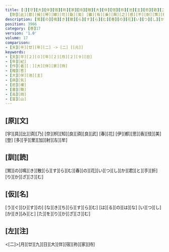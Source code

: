 ```yaml
---
title: [（][守][大][伴][宿][祢][家][持][贈][大][伴][宿][祢][池][主][悲][歌][二][首] / [忽][沈][枉][疾][累][旬][痛][苦] [祷][恃][百][神][且][得][消][損] [而][由][身][體][疼][羸][筋][力][怯][軟] [未][堪][展][謝][係][戀][弥][深] [方][今][春][朝][春][花][流][馥][於][春][苑] [春][暮][春][鴬][囀][聲][於][春][林]
  [對][此][節][候][琴][罇][可][翫][矣] [雖][有][乗][興][之][感][不][耐][策][杖][之][勞] [獨][臥][帷][幄][之][裏] [聊][作][寸][分][之][歌] [軽][奉][机][下][犯][解][玉][頤] [其][詞][曰][）]
description: [鴬][の][鳴][き][散][ら][す][ら][む][春][の][花][い][つ][し][か][君][と][手][折][り][か][ざ][さ][む]
position: 3966
category: [巻]17
version: '1.0'
volume: 17
comparison:
- [天][平][廿][年][二] -> [二] [[元]]
keywords:
- [天][平][２][０][年][２][月][２][９][日]
- [年][紀]
- [作][者][：][大][伴][家][持]
- [贈][答]
- [大][伴][池][主]
- [病][気]
- [悲][嘆]
- [書][簡]
- [高][岡]
- [富][山]
---
```


## [原][文]

[宇][具][比][須][乃] [奈][枳][知][良][須][良][武] [春][花] [伊][都][思][香][伎][美][登] [多][乎][里][加][射][左][牟]

## [訓][読]

[鴬][の][鳴][き][散][ら][す][ら][む][春][の][花][い][つ][し][か][君][と][手][折][り][か][ざ][さ][む]

## [仮][名]

[う][ぐ][ひ][す][の] [な][き][ち][ら][す][ら][む] [は][る][の][は][な] [い][つ][し][か][き][み][と] [た][を][り][か][ざ][さ][む]

## [左][注]

<[二]>[月][廿][九][日][大][伴][宿][祢][家][持]
